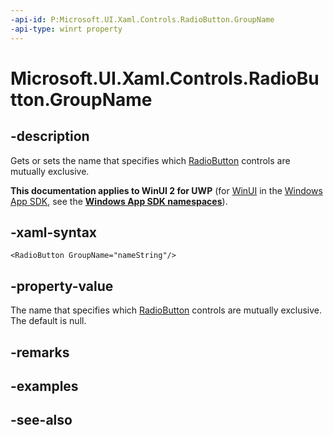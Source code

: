 ```yaml
---
-api-id: P:Microsoft.UI.Xaml.Controls.RadioButton.GroupName
-api-type: winrt property
---
```


<!-- Property syntax
public string GroupName { get;  set; }
-->

# Microsoft.UI.Xaml.Controls.RadioButton.GroupName

## -description
Gets or sets the name that specifies which [RadioButton](radiobutton.md) controls are mutually exclusive.

**This documentation applies to WinUI 2 for UWP** (for [WinUI](/windows/apps/winui/winui3/) in the [Windows App SDK](/windows/apps/windows-app-sdk/), see the **[Windows App SDK namespaces](/windows/windows-app-sdk/api/winrt/)**).

## -xaml-syntax
```xaml
<RadioButton GroupName="nameString"/>
```


## -property-value
The name that specifies which [RadioButton](radiobutton.md) controls are mutually exclusive. The default is null.

## -remarks

## -examples

## -see-also
